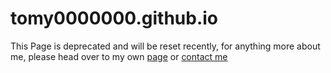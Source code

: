 # tomy0000000.github.io

This Page is deprecated and will be reset recently, for anything more about me, please head over to my own [page](https://tomy.tech) or [contact me](mailto:tomy0000000@gmail.com)